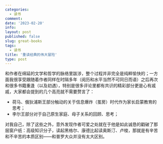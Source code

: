 ```yaml
---
categories:
  - 读书
comment: 
date: '2023-02-20'
info: 
layout: post
published: false
slug: great-books
tags:
  - 读书
title: '重读经典的伟大冒险'
type: post
---
```


和作者在绵延的文学和哲学的脉络里跋涉，整个过程并非完全是纯粹愉快的；一方面我很享受跟随着作者同样在时隔多年（阅历和水平当然不可同日而语）之后再次和很多书籍重逢（以及初遇），特别是很多评论里都有共识的精彩部分更是心有戚戚，大家都会提到的几个高亮就不需要赘言了：

- 荷马、俄狄浦斯王部分触动的关于信息爆炸（茧房）时代作为家长启蒙教育的思考；
- 李尔王部分对于自己原生家庭、母子关系的回顾、思考；

对我自己，除了这些之外，意外发现作者可爱之处就在于他是如此诚恳的戳破了那层窗户纸：高级知识分子，读起黑格尔、康德比起读奥斯汀、卢梭，那就是有辛苦和不辛苦的本质区别——和普罗大众并没有太大区别。
